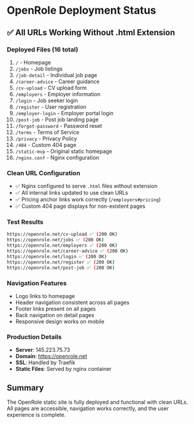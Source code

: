 # OpenRole Deployment Status

## ✅ All URLs Working Without .html Extension

### Deployed Files (16 total)
1. `/` - Homepage
2. `/jobs` - Job listings  
3. `/job-detail` - Individual job page
4. `/career-advice` - Career guidance
5. `/cv-upload` - CV upload form
6. `/employers` - Employer information
7. `/login` - Job seeker login
8. `/register` - User registration
9. `/employer-login` - Employer portal login
10. `/post-job` - Post job landing page
11. `/forgot-password` - Password reset
12. `/terms` - Terms of Service
13. `/privacy` - Privacy Policy
14. `/404` - Custom 404 page
15. `/static-mvp` - Original static homepage
16. `/nginx.conf` - Nginx configuration

### Clean URL Configuration
- ✅ Nginx configured to serve `.html` files without extension
- ✅ All internal links updated to use clean URLs
- ✅ Pricing anchor links work correctly (`/employers#pricing`)
- ✅ Custom 404 page displays for non-existent pages

### Test Results
```bash
https://openrole.net/cv-upload ✅ (200 OK)
https://openrole.net/jobs ✅ (200 OK)
https://openrole.net/employers ✅ (200 OK)
https://openrole.net/career-advice ✅ (200 OK)
https://openrole.net/login ✅ (200 OK)
https://openrole.net/register ✅ (200 OK)
https://openrole.net/post-job ✅ (200 OK)
```

### Navigation Features
- Logo links to homepage
- Header navigation consistent across all pages
- Footer links present on all pages
- Back navigation on detail pages
- Responsive design works on mobile

### Production Details
- **Server**: 145.223.75.73
- **Domain**: https://openrole.net
- **SSL**: Handled by Traefik
- **Static Files**: Served by nginx container

## Summary
The OpenRole static site is fully deployed and functional with clean URLs. All pages are accessible, navigation works correctly, and the user experience is complete.